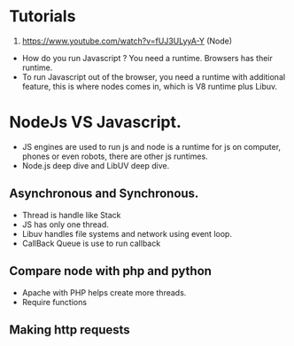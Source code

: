 # Tutorials
1. https://www.youtube.com/watch?v=fUJ3ULyyA-Y (Node)

- How do you run Javascript ? You need a runtime. Browsers has their runtime.
- To run Javascript out of the browser, you need a runtime with additional feature, this is where nodes comes in, which is V8 runtime plus Libuv.
# NodeJs VS Javascript. 
- JS engines are used to run js and node is a runtime for js on computer, phones or even robots, there are other js runtimes.
- Node.js deep dive and LibUV deep dive.
## Asynchronous and Synchronous.
- Thread is handle like Stack
- JS has only one thread.
- Libuv handles file systems and network using event loop.
- CallBack Queue is use to run callback 
## Compare node with php and python
- Apache with PHP helps create more threads.
- Require functions
## Making http requests